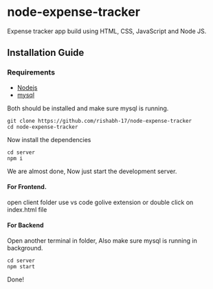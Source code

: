 # node-expense-tracker
Expense tracker app build using HTML, CSS, JavaScript and Node JS.


## Installation Guide

### Requirements
- [Nodejs](https://nodejs.org/en/download)
- [mysql](https://dev.mysql.com/downloads/mysql/)

Both should be installed and make sure mysql is running.

```shell
git clone https://github.com/rishabh-17/node-expense-tracker
cd node-expense-tracker
```


Now install the dependencies
```shell
cd server
npm i
```
We are almost done, Now just start the development server.

#### For Frontend.
open client folder
use vs code golive extension or double click on index.html file

#### For Backend
Open another terminal in folder, Also make sure mysql is running in background.
```shell
cd server
npm start
```

Done! 
